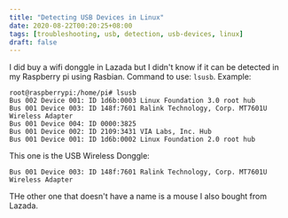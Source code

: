 ```yaml
---
title: "Detecting USB Devices in Linux"
date: 2020-08-22T00:20:25+08:00
tags: [troubleshooting, usb, detection, usb-devices, linux]
draft: false
---
```


I did buy a wifi donggle in Lazada but I didn't know if it can be detected in my Raspberry pi using Rasbian.
Command to use: `lsusb`.
Example:
```
root@raspberrypi:/home/pi# lsusb 
Bus 002 Device 001: ID 1d6b:0003 Linux Foundation 3.0 root hub
Bus 001 Device 003: ID 148f:7601 Ralink Technology, Corp. MT7601U Wireless Adapter
Bus 001 Device 004: ID 0000:3825  
Bus 001 Device 002: ID 2109:3431 VIA Labs, Inc. Hub
Bus 001 Device 001: ID 1d6b:0002 Linux Foundation 2.0 root hub
```

This one is the USB Wireless Donggle:
```
Bus 001 Device 003: ID 148f:7601 Ralink Technology, Corp. MT7601U Wireless Adapter
```

THe other one that doesn't have a name is a mouse I also bought from Lazada.
